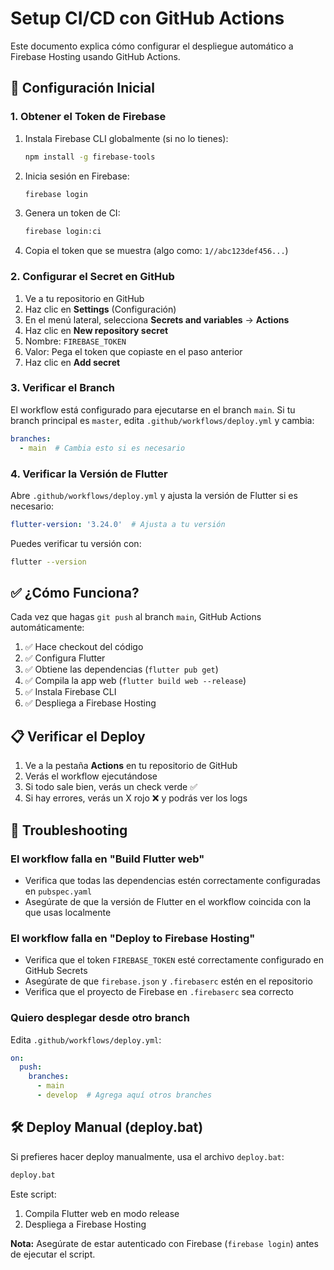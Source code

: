 # Setup CI/CD con GitHub Actions

Este documento explica cómo configurar el despliegue automático a Firebase Hosting usando GitHub Actions.

## 🚀 Configuración Inicial

### 1. Obtener el Token de Firebase

1. Instala Firebase CLI globalmente (si no lo tienes):
   ```bash
   npm install -g firebase-tools
   ```

2. Inicia sesión en Firebase:
   ```bash
   firebase login
   ```

3. Genera un token de CI:
   ```bash
   firebase login:ci
   ```

4. Copia el token que se muestra (algo como: `1//abc123def456...`)

### 2. Configurar el Secret en GitHub

1. Ve a tu repositorio en GitHub
2. Haz clic en **Settings** (Configuración)
3. En el menú lateral, selecciona **Secrets and variables** → **Actions**
4. Haz clic en **New repository secret**
5. Nombre: `FIREBASE_TOKEN`
6. Valor: Pega el token que copiaste en el paso anterior
7. Haz clic en **Add secret**

### 3. Verificar el Branch

El workflow está configurado para ejecutarse en el branch `main`. Si tu branch principal es `master`, edita `.github/workflows/deploy.yml` y cambia:

```yaml
branches:
  - main  # Cambia esto si es necesario
```

### 4. Verificar la Versión de Flutter

Abre `.github/workflows/deploy.yml` y ajusta la versión de Flutter si es necesario:

```yaml
flutter-version: '3.24.0'  # Ajusta a tu versión
```

Puedes verificar tu versión con:
```bash
flutter --version
```

## ✅ ¿Cómo Funciona?

Cada vez que hagas `git push` al branch `main`, GitHub Actions automáticamente:

1. ✅ Hace checkout del código
2. ✅ Configura Flutter
3. ✅ Obtiene las dependencias (`flutter pub get`)
4. ✅ Compila la app web (`flutter build web --release`)
5. ✅ Instala Firebase CLI
6. ✅ Despliega a Firebase Hosting

## 📋 Verificar el Deploy

1. Ve a la pestaña **Actions** en tu repositorio de GitHub
2. Verás el workflow ejecutándose
3. Si todo sale bien, verás un check verde ✅
4. Si hay errores, verás un X rojo ❌ y podrás ver los logs

## 🔧 Troubleshooting

### El workflow falla en "Build Flutter web"

- Verifica que todas las dependencias estén correctamente configuradas en `pubspec.yaml`
- Asegúrate de que la versión de Flutter en el workflow coincida con la que usas localmente

### El workflow falla en "Deploy to Firebase Hosting"

- Verifica que el token `FIREBASE_TOKEN` esté correctamente configurado en GitHub Secrets
- Asegúrate de que `firebase.json` y `.firebaserc` estén en el repositorio
- Verifica que el proyecto de Firebase en `.firebaserc` sea correcto

### Quiero desplegar desde otro branch

Edita `.github/workflows/deploy.yml`:

```yaml
on:
  push:
    branches:
      - main
      - develop  # Agrega aquí otros branches
```

## 🛠️ Deploy Manual (deploy.bat)

Si prefieres hacer deploy manualmente, usa el archivo `deploy.bat`:

```bash
deploy.bat
```

Este script:
1. Compila Flutter web en modo release
2. Despliega a Firebase Hosting

**Nota:** Asegúrate de estar autenticado con Firebase (`firebase login`) antes de ejecutar el script.

